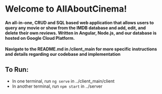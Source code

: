 # Welcome to AllAboutCinema!

#### An all-in-one, CRUD and SQL based web application that allows users to query any movie or show from the IMDB database and add, edit, and delete their own reviews. Written in Angular, Node.js, and our database is hosted on Google Cloud Platform. 

#### Navigate to the README.md in /client_main for more specific instructions and details regarding our codebase and implementation

## To Run:
- In one terminal, run `ng serve` in ../client_main/client
- In another terminal, run `npm start` in ../server
